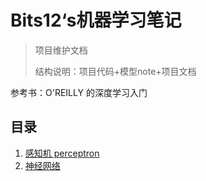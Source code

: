 # Bits12‘s机器学习笔记

>   项目维护文档
>
>   结构说明：项目代码+模型note+项目文档

参考书：O'REILLY 的深度学习入门

## 目录
1. [感知机 perceptron]()
2. [神经网络]()
